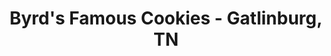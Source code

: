 ---
title: "Byrd's Famous Cookies - Gatlinburg, TN"
url: /gatlinburg/byrds-famous-cookies-gatlinburg-tn/
shop: confectionery
---